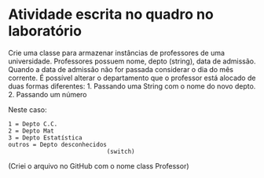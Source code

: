 # Atividade escrita no quadro no laboratório

Crie uma classe para armazenar instâncias de professores de uma universidade. Professores possuem nome, depto (string), data de admissão.
Quando a data de admissão não for passada considerar o dia do mês corrente. 
É possível alterar o departamento que o professor está alocado de duas formas diferentes:
      1. Passando uma String com o nome do novo depto.
      2. Passando um número
      
Neste caso:

    1 = Depto C.C.
    2 = Depto Mat
    3 = Depto Estatística
    outros = Depto desconhecidos
                                (switch)
                                
(Criei o arquivo no GitHub com o nome class Professor)  

